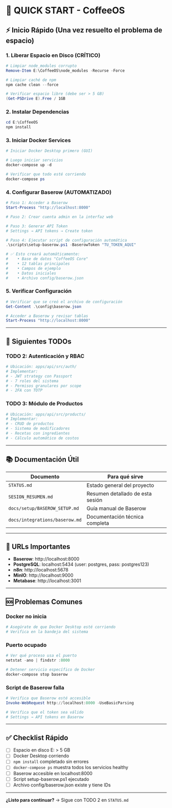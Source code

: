 # 🚀 QUICK START - CoffeeOS

## ⚡ Inicio Rápido (Una vez resuelto el problema de espacio)

### 1. Liberar Espacio en Disco (CRÍTICO)

```powershell
# Limpiar node_modules corrupto
Remove-Item E:\CoffeeOS\node_modules -Recurse -Force

# Limpiar caché de npm
npm cache clean --force

# Verificar espacio libre (debe ser > 5 GB)
(Get-PSDrive E).Free / 1GB
```

### 2. Instalar Dependencias

```powershell
cd E:\CoffeeOS
npm install
```

### 3. Iniciar Docker Services

```powershell
# Iniciar Docker Desktop primero (GUI)

# Luego iniciar servicios
docker-compose up -d

# Verificar que todo esté corriendo
docker-compose ps
```

### 4. Configurar Baserow (AUTOMATIZADO)

```powershell
# Paso 1: Acceder a Baserow
Start-Process "http://localhost:8000"

# Paso 2: Crear cuenta admin en la interfaz web

# Paso 3: Generar API Token
# Settings → API tokens → Create token

# Paso 4: Ejecutar script de configuración automática
.\scripts\setup-baserow.ps1 -BaserowToken "TU_TOKEN_AQUI"

# ✅ Esto creará automáticamente:
#    • Base de datos "CoffeeOS Core"
#    • 12 tablas principales
#    • Campos de ejemplo
#    • Datos iniciales
#    • Archivo config/baserow.json
```

### 5. Verificar Configuración

```powershell
# Verificar que se creó el archivo de configuración
Get-Content .\config\baserow.json

# Acceder a Baserow y revisar tablas
Start-Process "http://localhost:8000"
```

---

## 🎯 Siguientes TODOs

### TODO 2: Autenticación y RBAC
```powershell
# Ubicación: apps/api/src/auth/
# Implementar:
# - JWT strategy con Passport
# - 7 roles del sistema
# - Permisos granulares por scope
# - 2FA con TOTP
```

### TODO 3: Módulo de Productos
```powershell
# Ubicación: apps/api/src/products/
# Implementar:
# - CRUD de productos
# - Sistema de modificadores
# - Recetas con ingredientes
# - Cálculo automático de costos
```

---

## 📚 Documentación Útil

| Documento | Para qué sirve |
|-----------|----------------|
| `STATUS.md` | Estado general del proyecto |
| `SESION_RESUMEN.md` | Resumen detallado de esta sesión |
| `docs/setup/BASEROW_SETUP.md` | Guía manual de Baserow |
| `docs/integrations/baserow.md` | Documentación técnica completa |

---

## 🔗 URLs Importantes

- **Baserow**: http://localhost:8000
- **PostgreSQL**: localhost:5434 (user: postgres, pass: postgres123)
- **n8n**: http://localhost:5678
- **MinIO**: http://localhost:9000
- **Metabase**: http://localhost:3001

---

## 🆘 Problemas Comunes

### Docker no inicia
```powershell
# Asegúrate de que Docker Desktop esté corriendo
# Verifica en la bandeja del sistema
```

### Puerto ocupado
```powershell
# Ver qué proceso usa el puerto
netstat -ano | findstr :8000

# Detener servicio específico de Docker
docker-compose stop baserow
```

### Script de Baserow falla
```powershell
# Verifica que Baserow esté accesible
Invoke-WebRequest http://localhost:8000 -UseBasicParsing

# Verifica que el token sea válido
# Settings → API tokens en Baserow
```

---

## ✅ Checklist Rápido

- [ ] Espacio en disco E: > 5 GB
- [ ] Docker Desktop corriendo
- [ ] `npm install` completado sin errores
- [ ] `docker-compose ps` muestra todos los servicios healthy
- [ ] Baserow accesible en localhost:8000
- [ ] Script setup-baserow.ps1 ejecutado
- [ ] Archivo config/baserow.json existe y tiene IDs

---

**¿Listo para continuar?** → Sigue con TODO 2 en `STATUS.md`